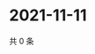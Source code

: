 # 2021-11-11

共 0 条

<!-- BEGIN WEIBO -->
<!-- 最后更新时间 Thu Nov 11 2021 02:11:10 GMT+0800 (China Standard Time) -->

<!-- END WEIBO -->
